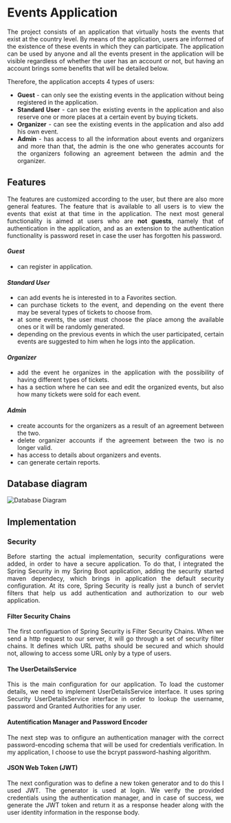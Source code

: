 <div align="justify">

# Events Application
The project consists of an application that virtually hosts the events that exist at the country level. By means of the application, users are informed of the existence of these events in which they can participate.
The application can be used by anyone and all the events present in the application will be visible regardless of whether the user has an account or not, but having an account brings some benefits that will be detailed below.


Therefore, the application accepts 4 types of users:
- **Guest** - can only see the existing events in the application without being registered in the application.
- **Standard User** -  can see the existing events in the application and also reserve one or more places at a certain event by buying tickets.
- **Organizer** - can see the existing events in the application and also add his own event.
- **Admin** - has access to all the information about events and organizers and more than that, the admin is the one who generates accounts for the organizers following an agreement between the admin and the organizer.

## Features
The features are customized according to the user, but there are also more general features.
The feature that is available to all users is to view the events that exist at that time in the application.
The next most general functionality is aimed at users who are **not guests**, namely that of authentication in the application, and as an extension to the authentication functionality is password reset in case the user has forgotten his password.
#### _Guest_
- can register in application.

#### _Standard User_
- can add events he is interested in to a Favorites section.
- can purchase tickets to the event, and depending on the event there may be several types of tickets to choose from.
- at some events, the user must choose the place among the available ones or it will be randomly generated.
- depending on the previous events in which the user participated, certain events are suggested to him when he logs into the application.

#### _Organizer_
- add the event he organizes in the application with the possibility of having different types of tickets.
- has a section where he can see and edit the organized events, but also how many tickets were sold for each event.

#### _Admin_
- create accounts for the organizers as a result of an agreement between the two.
- delete organizer accounts if the agreement between the two is no longer valid.
- has access to details about organizers and events.
- can generate certain reports.

## Database diagram
![Database Diagram](https://www.planttext.com/api/plantuml/svg/hLPDRzim3BtxLx0TCCJ0Yc83EXI6OVIqowwx6xB5s49iCv3aDDdI_pv9iHr_fabHtIoIZu-F8k4NfPdKTLbuTnpNeaBOIb4oUOWtU5ZjVGYJA4of81byIPwVVtutdr-DAGeVtMsq3n-Jg0jUaqIHLKrm6yZS6GTsGPeb1TfSM6cX3x27C8JLds_mcWkDFaIHvztf74j3hc2YyZHjGHCaf3MLm8N4L0kgFBKHrPP9La9XSFLXYq1Iv-HvfnG9rLckOotI3MhbmpyFO52lu7u0YSX4fQsfNur5EqNokETcgFxwRGYEl6k5Si7Db91Y03R5MyCBTwRo6_dah2Yk848oOvNukyWcPHepaeS0TaocEPEh7qzFlhLmOvcvHPLAiRLoJuqvrN9wMx5o3DGMlcOxagR7yK21Fl--6gsexzNSZt70iq4j1ola5TeppYKgDLCUnGgPLfrp2zn9VsDdMPfIVIAzn5bIWLUWNb3-GpFGYTbtkF22X7AL1C2fDabD6ao5ifDwocddO6BgABfsDsBSIDJgOtYwASCCfTzxALWoKLprIcq-fjGhIRwWegNuUTsrOfhzDsNX8XP6DAPrd0YpvIOKHyC5zhmzF1oFHeFppUW4SDzsEH3y_X88kEeNG9fPTHZ3jNjoEHuToE1kZ35SkOjG3Pr5DcCwSyKt66uNB64q6_SzZFFOps3qrx43clDkj87108o0pi_8mSpfU7Elv_8r86xXB0dJJbkBCNRyG3qlM77pK_8V)

## Implementation
### Security
Before starting the actual implementation, security configurations were added, in order to have a secure application. To do that, I integrated the Spring Security in my Spring Boot application, adding the security started maven dependecy, which brings in application the default security configuration. At its core, Spring Security is really just a bunch of servlet filters that help us add authentication and authorization to our web application.

#### Filter Security Chains
The first configuartion of Spring Security is Filter Security Chains.
When we send a http request to our server, it will go through a set of security filter chains. 
It defines which URL paths should be secured and which should not, allowing to access some URL only by a type of users. 

#### The UserDetailsService
This is the main configuration for our application. To load the customer details, we need to implement UserDetailsService interface. It uses spring Security UserDetailsService interface in order to lookup the username, password and Granted Authorities for any user.

#### Autentification Manager and Password Encoder
The next step was to onfigure an authentication manager with the correct password-encoding schema that will be used for credentials verification.
In my application, I choose to use the bcrypt password-hashing algorithm.

#### JSON Web Token (JWT)
The next configuration was to define a new token generator and to do this I used JWT. The generator is used at login.
We verify the provided credentials using the authentication manager, and in case of success, we generate the JWT token and return it as a response header along with the user identity information in the response body.

</div>